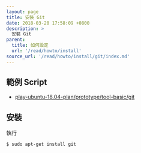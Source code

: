 ```yaml
---
layout: page
title: 安裝 Git
date: 2018-03-20 17:58:09 +0800
description: >
  安裝 Git
parent:
  title: 如何設定
  url: '/read/howto/install'
source_url: '/read/howto/install/git/index.md'
---
```



## 範例 Script

* [play-ubuntu-18.04-plan/prototype/tool-basic/git](https://github.com/samwhelp/play-ubuntu-18.04-plan/tree/master/prototype/tool-basic/git)


## 安裝

執行

``` sh
$ sudo apt-get install git
```
